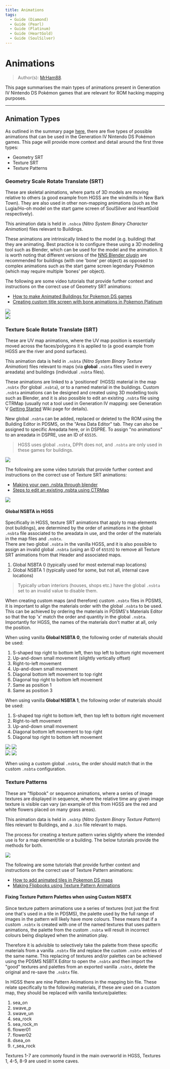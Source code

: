 ```yaml
---
title: Animations
tags:
  - Guide (Diamond)
  - Guide (Pearl)
  - Guide (Platinum)
  - Guide (HeartGold)
  - Guide (SoulSilver)  
---
```


# Animations
> Author(s): [MrHam88](https://github.com/DevHam88).

This page summarises the main types of animations present in Generation IV Nintendo DS Pokémon games that are relevant for ROM hacking mapping purposes.

--- 
## Animation Types
As outlined in the summary page [here](/docs/generation-iv/guides/mapping/#textures-materials--animations), there are five types of possible animations that can be used in the Generation IV Nintendo DS Pokémon games. This page will provide more context and detail around the first three types:
 - Geometry SRT
 - Texture SRT
 - Texture Patterns


### Geometry Scale Rotate Translate (SRT)
These are skeletal animations, where parts of 3D models are moving relative to others (a good example from HGSS are the windmills in New Bark Town). They are also used in other non-mapping animations (such as the Lugia/Ho-oh model on the start game screen of SoulSilver and HeartGold respectively).

This animation data is held in `.nsbca` (*Nitro System Binary Character Animation*) files relevant to Buildings.

These animations are intrinsically linked to the model (e.g. building) that they are animating. Best practice is to configure these using a 3D modelling tool such as Blender, which can be used for the model and the animation. It is worth noting that different versions of the [NNS Blender plugin](/docs/generation-iv/guides/mapping/#tooling) are recommended for buildings (with one 'bone' per object) as opposed to complex animations such as the start game screen legendary Pokémon (which may require multiple 'bones' per object).

The following are some video tutorials that provide further context and instructions on the correct use of Geometry SRT animations:
 - [How to make Animated Buildings for Pokemon DS games](https://youtu.be/fXejyDusJ7s?feature=shared)
 - [Creating custom title screen with bone animations in Pokemon Platinum](https://youtu.be/JwBZUIpW66g?feature=shared)  

![](resources/01_nsbca_windmill.gif)  
![](resources/hg_start_game_hoohconverter.gif)  

### Texture Scale Rotate Translate (SRT)
These are UV map animations, where the UV map position is essentially moved across the faces/polygons it is applied to (a good example from HGSS are the river and pond surfaces).

This animation data is held in `.nsbta` (*Nitro System Binary Texture Animation*) files relevant to maps (via **global** `.nsbta` files used in every areadata) and buildings (individual `.nsbta` files).

These animations are linked to a 'positioned' (HGSS) material in the map `.nsbtx` (for global `.nsbta`), or to a named material in the buildings. Custom `.nsbta` animations can be designed and created using 3D modelling tools such as Blender, and it is also possible to edit an existing `.nsbta` file using CTRMap (usually not a tool used in Generation IV mapping: see Generation V [Getting Started](/docs/generation-v/guides/getting_started/) Wiki page for details).

New global `.nsbta` can be added, replaced or deleted to the ROM using the Building Editor in PDSMS, on the "Area Data Editor" tab. They can also be assigned to specific Areadata here, or in DSPRE. To assign "no animations" to an areadata in DSPRE, use an ID of `65535`.

> HGSS uses global `.nsbta`, DPPt does not, and `.nsbta` are only used in these games for buildings.  

![](resources/pdsms_dspre_nsbta_import.png)

The following are some video tutorials that provide further context and instructions on the correct use of Texture SRT animations:
 - [Making your own .nsbta through blender](https://www.youtube.com/watch?v=uZdN3yjkzso)
 - [Steps to edit an existing .nsbta using CTRMap](https://discord.com/channels/446824489045721090/490610651002306561/1372676606442737756)

![](resources/02_nsbta_pondwater.gif)  

#### Global NSBTA in HGSS
Specifically in HGSS, texture SRT animations that apply to map elements (not buildings), are determined by the order of animations in the global `.nsbta` file associated to the areadata in use, and the order of the materials in the map files and `.nsbtx`.  
There are two global `.nsbta` in the vanilla HGSS, and it is also possible to assign an invalid global `.nsbta` (using an ID of `65535`) to remove all Texture SRT animations from that Header and associated maps.
1. Global NSBTA 0 (typically used for most external map locations)
2. Global NSBTA 1 (typically used for some, but not all, internal cave locations)

> Typically urban interiors (houses, shops etc.) have the global `.nsbta` set to an invalid value to disable them.

When creating custom maps (and therefore) custom `.nsbtx` files in PDSMS, it is important to align the materials order with the global `.nsbta` to be used. This can be achieved by ordering the materials in PDSMS's Materials Editor so that the top 'x' match the order and quantity in the global `.nsbta`. Importantly for HGSS, the names of the materials don't matter at all, only the position.

When using vanilla **Global NSBTA 0**, the following order of materials should be used:
1. S-shaped top right to bottom left, then top left to bottom right movement
2. Up-and-down small movement (slightly vertically offset)
3. Right-to-left movement
4. Up-and-down small movement
5. Diagonal bottom left movement to top right
6. Diagonal top right to bottom left movement
7. Same as position 1
8. Same as position 3

When using vanilla **Global NSBTA 1**, the following order of materials should be used:
1. S-shaped top right to bottom left, then top left to bottom right movement
2. Right-to-left movement
3. Up-and-down small movement
4. Diagonal bottom left movement to top right
5. Diagonal top right to bottom left movement

![](resources/hgss_nsbta0_material_order.png)
![](resources/hgss_nsbta1_material_order.png)  
![](resources/hgss_nsbta0.gif)
![](resources/hgss_nsbta1.gif)  

When using a custom global `.nsbta`, the order should match that in the custom `.nsbta` configuration.

### Texture Patterns
These are "flipbook" or sequence animations, where a series of image textures are displayed in sequence, where the relative time any given image texture is visible can vary (an example of this from HGSS are the red and white flowers placed on many grass areas).  

This animation data is held in `.nsbtp` (*Nitro System Binary Texture Pattern*) files relevant to Buildings, and a `.bin` file relevant to maps.

The process for creating a texture pattern varies slightly where the intended use is for a map element/tile or a building. The below tutorials provide the methods for both.

![](resources/03_nsbtp_flowers.gif) 

The following are some tutorials that provide further context and instructions on the correct use of Texture Pattern animations:
 - [How to add animated tiles in Pokemon DS maps](https://youtu.be/Rsweh-nSwuc?feature=shared)
 - [Making Flipbooks using Texture Pattern Animations](/docs/universal/guides/nsbtp_creation/)

 #### Fixing Texture Pattern Palettes when using Custom NSBTX
Since texture pattern animations use a series of textures (not just the first one that's used in a tile in PDSMS), the palette used by the full range of images in the pattern will likely have more colours. These means that if a custom `.nsbtx` is created with one of the named textures that uses pattern animations, the palette from the custom `.nsbta` will result in incorrect colours being displayed when the animation play.

Therefore it is advisible to selectively take the palette from these specific materials from a vanilla `.nsbtx` file and replace the custom `.nsbtx` entries of the same name. This replacing of textures and/or palettes can be achieved using the PDSMS NSBTX Editor to open the `.nsbtx` and then import the "good" textures and palettes from an exported vanilla `.nsbtx`, delete the original and re-save the `.nsbtx` file.

In HGSS there are nine Pattern Animations in the mapping bin file. These relate specifically to the following materials, if these are used on a custom map, they should be replaced with vanilla texture/palettes:
1. sea_on
2. swave_p
3. swave_un
4. sea_rock
5. sea_rock_m
6. flower01
7. flower02
8. dsea_on
9. r_sea_rock  

Textures 1-7 are commonly found in the main overworld in HGSS, Textures 1, 4-5, 8-9 are used in some caves.
